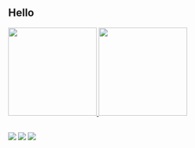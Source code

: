 ## Hello
 <div>
  <a href="https://github.com/wlbruno">
  <img height="180em" src="https://github-readme-stats.vercel.app/api?username=wlbruno&show_icons=true&theme=dark&include_all_commits=true&count_private=true"/>
  <img height="180em" src="https://github-readme-stats.vercel.app/api/top-langs/?username=wlbruno&layout=compact&langs_count=10&theme=dark"/>
</div> 
  
<br>
  <div> 
 
  <a href="https://instagram.com/willian.bru" target="_blank"><img src="https://img.shields.io/badge/-Instagram-%23E4405F?style=for-the-badge&logo=instagram&logoColor=white" target="_blank"></a>
  <a href = "mailto:wlbn2121@gmail.com"><img src="https://img.shields.io/badge/-Gmail-%23333?style=for-the-badge&logo=gmail&logoColor=white" target="_blank"></a>
  <a href="https://www.linkedin.com/in/willian-bruno-468180145/" target="_blank"><img src="https://img.shields.io/badge/-LinkedIn-%230077B5?style=for-the-badge&logo=linkedin&logoColor=white" target="_blank"></a> 
    </div>
 
